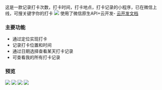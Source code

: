 这是一款记录打卡次数，打卡时间，打卡地点，打卡记录的小程序，已在微信上线，可搜关键字你的打卡
![](https://p1-juejin.byteimg.com/tos-cn-i-k3u1fbpfcp/9dc88065049c4364a2d6b211bb9190ff~tplv-k3u1fbpfcp-zoom-1.image)
使用了微信原生API+云开发- [云开发文档](https://developers.weixin.qq.com/miniprogram/dev/wxcloud/basis/getting-started.html)

### 主要功能
- 通过定位实现打卡
- 记录打卡位置和时间
- 通过日期选择查看某天打卡记录
- 可查看我的所有打卡记录

### 预览
![](https://p3-juejin.byteimg.com/tos-cn-i-k3u1fbpfcp/f11a4d4e29cb4972badbc6df826fad7a~tplv-k3u1fbpfcp-zoom-1.image)
![](https://p9-juejin.byteimg.com/tos-cn-i-k3u1fbpfcp/bd1a2b0cd5c34d71a02ae92675816a18~tplv-k3u1fbpfcp-zoom-1.image)
![](https://p9-juejin.byteimg.com/tos-cn-i-k3u1fbpfcp/1c34320807f94aa1b5f1106e83cc24e1~tplv-k3u1fbpfcp-zoom-1.image)
![](https://p3-juejin.byteimg.com/tos-cn-i-k3u1fbpfcp/3e0e3889d1c74c44b29115eaf0086a76~tplv-k3u1fbpfcp-zoom-1.image)